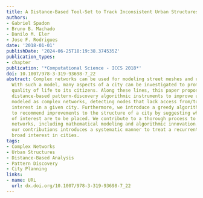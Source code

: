 ```yaml
---
title: A Distance-Based Tool-Set to Track Inconsistent Urban Structures Through Complex-Networks
authors:
- Gabriel Spadon
- Bruno B. Machado
- Danilo M. Eler
- Jose F. Rodrigues
date: '2018-01-01'
publishDate: '2024-06-25T18:19:38.374535Z'
publication_types:
- chapter
publication: '*Computational Science - ICCS 2018*'
doi: 10.1007/978-3-319-93698-7_22
abstract: Complex networks can be used for modeling street meshes and urban agglomerates.
  With such a model, many aspects of a city can be investigated to promote a better
  quality of life to its citizens. Along these lines, this paper proposes a set of
  distance-based pattern-discovery algorithmic instruments to improve urban structures
  modeled as complex networks, detecting nodes that lack access from/to points of
  interest in a given city. Furthermore, we introduce a greedy algorithm that is able
  to recommend improvements to the structure of a city by suggesting where points
  of interest are to be placed. We contribute to a thorough process to deal with complex
  networks, including mathematical modeling and algorithmic innovation. The set of
  our contributions introduces a systematic manner to treat a recurrent problem of
  broad interest in cities.
tags:
- Complex Networks
- Urban Structures
- Distance-Based Analysis
- Pattern Discovery
- City Planning
links:
- name: URL
  url: dx.doi.org/10.1007/978-3-319-93698-7_22
---
```


